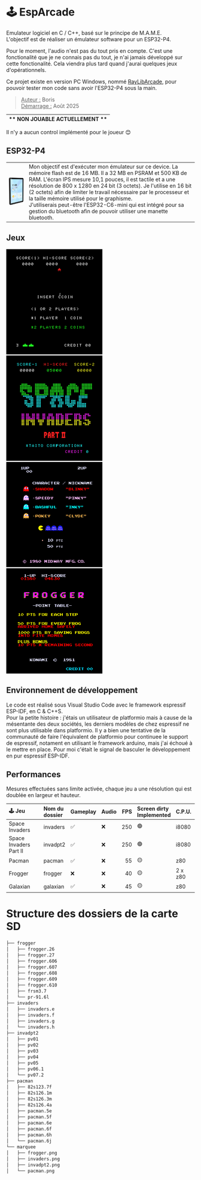
# 🕹️ EspArcade  
Emulateur logiciel en C / C++, basé sur le principe de M.A.M.E.  
L'objectif est de réaliser un émulateur software pour un ESP32-P4. 

Pour le moment, l'audio n'est pas du tout pris en compte. C'est une fonctionalité que je ne connais pas du tout, je n'ai jamais développé sur cette fonctionalité. Cela viendra plus tard quand j'aurai quelques jeux d'opérationnels.  

Ce projet existe en version PC Windows, nommé [RayLibArcade](https://github.com/BorisFR/RayLibArcade), pour pouvoir tester mon code sans avoir l'ESP32-P4 sous la main.  

> <ins>Auteur :</ins> Boris  
<ins>Démarrage :</ins> Août 2025  

| ** NON JOUABLE ACTUELLEMENT ** |
| :--: | 

Il n'y a aucun control implémenté pour le joueur 😊  

## ESP32-P4

|       |      |
| :---: | :--- |  
| ![ESP32-P4](roms/Esp32-P4.png) | Mon objectif est d'exécuter mon émulateur sur ce device. La mémoire flash est de 16 MB. Il a 32 MB en PSRAM et 500 KB de RAM. L'écran IPS mesure 10,1 pouces, il est tactile et a une résolution de 800 x 1280 en 24 bit (3 octets). Je l'utilise en 16 bit (2 octets) afin de limiter le travail nécessaire par le processeur et la taille mémoire utilisé pour le graphisme. <br> J'utiliserais peut-être l'ESP32-C6-mini qui est intégré pour sa gestion du bluetooth afin de pouvoir utiliser une manette bluetooth.  |

## Jeux  

![Space Invaders](roms/RLarcade_invaders.png) ![Space Invaders Part II](roms/RLarcade_invadpt2.png) ![Pacman](roms/RLarcade_pacman.png) ![Frogger](roms/RLarcade_frogger.png)


## Environnement de développement  

Le code est réalisé sous Visual Studio Code avec le framework espressif ESP-IDF, en C & C++S.  
Pour la petite histoire : j'étais un utilisateur de platformio mais à cause de la mésentante des deux sociétés, les derniers modèles de chez espressif ne sont plus utilisable dans platformio. Il y a bien une tentative de la communauté de faire l'équivalent de platformio pour continuee le support de espressif, notament en utilisant le framework arduino, mais j'ai échoué à le mettre en place. Pour moi c'était le signal de basculer le développement en pur espressif ESP-IDF.    

## Performances  

Mesures effectuées sans limite activée, chaque jeu a une résolution qui est doublée en largeur et hauteur.  

| 🕹️ Jeu | Nom du<br>dossier | Gameplay | Audio | FPS | Screen dirty<br>Implemented | C.P.U. |
| :--- | :--- | :--- | :--- | ---: | :--- | :--- |
| Space Invaders | invaders | ✅ | ❌ | 250 | 🟢 | i8080 |
| Space Invaders Part II | invadpt2 | ✅ | ❌ | 250 | 🟢 | i8080 |
| Pacman | pacman | ✅ | ❌ | 55 | 🟡 | z80 |
| Frogger | frogger | ❌ | ❌ | 40 | 🟡 | 2 x z80 |
| Galaxian | galaxian | ✅ | ❌ | 45 | 🟡 | z80 |

# Structure des dossiers de la carte SD


```
├── frogger
│   ├── frogger.26
│   ├── frogger.27
│   ├── frogger.606
│   ├── frogger.607
│   ├── frogger.608
│   ├── frogger.609
│   ├── frogger.610
│   ├── frsm3.7
│   └── pr-91.6l
├── invaders
│   ├── invaders.e
│   ├── invaders.f
│   ├── invaders.g
│   └── invaders.h
├── invadpt2
│   ├── pv01
│   ├── pv02
│   ├── pv03
│   ├── pv04
│   ├── pv05
│   ├── pv06.1
│   └── pv07.2
├── pacman
│   ├── 82s123.7f
│   ├── 82s126.1m
│   ├── 82s126.3m
│   ├── 82s126.4a
│   ├── pacman.5e
│   ├── pacman.5f
│   ├── pacman.6e
│   ├── pacman.6f
│   ├── pacman.6h
│   └── pacman.6j
└── marquee
│   ├── frogger.png
│   ├── invaders.png
│   ├── invadpt2.png
│   └── pacman.png
```
